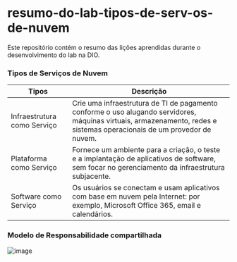# resumo-do-lab-tipos-de-serv-os-de-nuvem
Este repositório contém o resumo das lições aprendidas durante o desenvolvimento do lab na DIO.

### Tipos de Serviços de Nuvem

| Tipos                        | Descrição |
|------------------------------|----------------------------------------------------------------------------------------------------------------------------------------------------|
| Infraestrutura como Serviço  | Crie uma infraestrutura de TI de pagamento conforme o uso alugando servidores, máquinas virtuais, armazenamento, redes e sistemas operacionais de um provedor de nuvem. |
| Plataforma como Serviço      | Fornece um ambiente para a criação, o teste e a implantação de aplicativos de software, sem focar no gerenciamento da infraestrutura subjacente. |
| Software como Serviço        | Os usuários se conectam e usam aplicativos com base em nuvem pela Internet: por exemplo, Microsoft Office 365, email e calendários. |


### Modelo de Responsabilidade compartilhada

![image](https://github.com/user-attachments/assets/647c293f-6eb7-4bc6-92ca-541c488e07aa)




